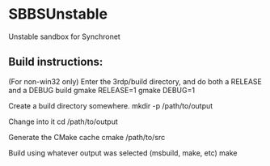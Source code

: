 SBBSUnstable
============

Unstable sandbox for Synchronet

Build instructions:
-------------------
(For non-win32 only)
Enter the 3rdp/build directory, and do both a RELEASE and a DEBUG build
gmake RELEASE=1
gmake DEBUG=1

Create a build directory somewhere.
mkdir -p /path/to/output

Change into it
cd /path/to/output

Generate the CMake cache
cmake /path/to/src

Build using whatever output was selected (msbuild, make, etc)
make
